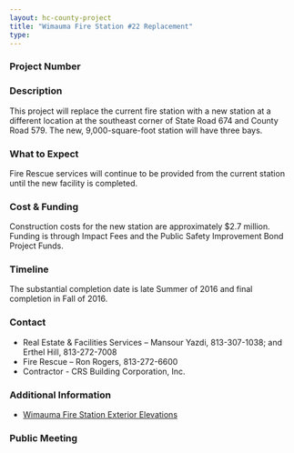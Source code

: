 ```yaml
---
layout: hc-county-project
title: "Wimauma Fire Station #22 Replacement"
type:
---
```


### Project Number



### Description

This project will replace the current fire station with a new station at a different location at the southeast corner of State Road 674 and County Road 579. The new, 9,000-square-foot station will have three bays.

### What to Expect

Fire Rescue services will continue to be provided from the current station until the new facility is completed.

### Cost & Funding

Construction costs for the new station are approximately $2.7 million. Funding is through Impact Fees and the Public Safety Improvement Bond Project Funds.

### Timeline

The substantial completion date is late Summer of 2016 and final completion in Fall of 2016.

### Contact

* Real Estate & Facilities Services – Mansour Yazdi, 813-307-1038; and Erthel Hill, 813-272-7008
* Fire Rescue – Ron Rogers, 813-272-6600
* Contractor - CRS Building Corporation, Inc.

### Additional Information

* [Wimauma Fire Station Exterior Elevations](http://fl-hillsboroughcounty.civicplus.com/DocumentCenter/View/17270)

### Public Meeting
